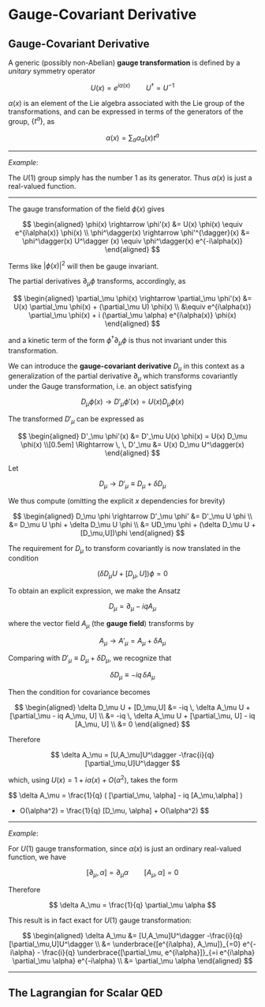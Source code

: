 # Gauge-Covariant Derivative

## Gauge-Covariant Derivative

A generic (possibly non-Abelian) **gauge transformation** is defined by a *unitary* symmetry operator 

$$
U(x)= e^{i\alpha(x)} \qquad U^\dagger = U^{-1}
$$

$\alpha(x)$ is an element of the Lie algebra associated with the Lie group of the transformations, and can be expressed in terms of the generators of the group, $\{t^a\}$, as 

$$
\alpha(x) = \sum_a \alpha_a(x) t^a
$$

----

*Example*:

The $U(1)$ group simply has the number 1 as its generator. Thus $\alpha(x)$ is just a real-valued function. 

----

The gauge transformation of the field $\phi(x)$ gives

$$ 
\begin{aligned}
    \phi(x) \rightarrow \phi'(x) 
    &= U(x) \phi(x) \equiv e^{i\alpha(x)} \phi(x)
    \\
    \phi^\dagger(x) \rightarrow \phi'^{\dagger}(x) 
    &= \phi^\dagger(x) U^\dagger (x) \equiv \phi^\dagger(x) e^{-i\alpha(x)}
\end{aligned}
$$ 

Terms like $|\phi(x)|^2$ will then be gauge invariant. 

The partial derivatives $\partial_\mu \phi$ transforms, accordingly, as

$$
\begin{aligned}
    \partial_\mu \phi(x)
    \rightarrow \partial_\mu \phi'(x) 
    &= U(x) \partial_\mu \phi(x) + (\partial_\mu U) \phi(x)
    \\
    &\equiv e^{i\alpha(x)} \partial_\mu \phi(x) + i (\partial_\mu \alpha) e^{i\alpha(x)} \phi(x) 
\end{aligned}
$$

and a kinetic term of the form $\phi^\dagger \partial_\mu \phi$ is thus not invariant under this transformation.

We can introduce the **gauge-covariant derivative** $D_\mu$ in this context as a generalization of the partial derivative $\partial_\mu$ which transforms covariantly under the Gauge transformation, i.e. an object satisfying

$$
D_\mu \phi(x) \rightarrow D'_\mu \phi'(x) = U(x) D_\mu \phi(x)
$$

The transformed $D'_\mu$ can be expressed as

$$
\begin{aligned}
    D'_\mu \phi'(x) 
    &= D'_\mu U(x) \phi(x) = U(x) D_\mu \phi(x)
    \\[0.5em] \Rightarrow \, \,
    D'_\mu &= U(x) D_\mu U^\dagger(x)
\end{aligned}
$$

Let

$$
D_\mu \rightarrow D'_\mu \equiv D_\mu + \delta D_\mu
$$

We thus compute (omitting the explicit $x$ dependencies for brevity)

$$
\begin{aligned}
    D_\mu \phi \rightarrow D'_\mu \phi'
    &= D'_\mu U \phi 
    \\
    &= D_\mu U \phi + \delta D_\mu U \phi
    \\
    &= UD_\mu \phi + (\delta D_\mu U + [D_\mu,U])\phi
\end{aligned}
$$

The requirement for $D_\mu$ to transform covariantly is now translated in the condition

$$ 
(\delta D_\mu U + [D_\mu,U])\phi = 0
$$

To obtain an explicit expression, we make the Ansatz

$$
D_\mu = \partial_\mu - iq A_\mu
$$

where the vector field $A_\mu$ (the **gauge field**) transforms by

$$
A_\mu \rightarrow A'_\mu = A_\mu + \delta A_\mu
$$

Comparing with $D'_\mu \equiv D_\mu + \delta D_\mu$, we recognize that

$$ 
\delta D_\mu \equiv -iq \, \delta A_\mu
$$

Then the condition for covariance becomes

$$
\begin{aligned}
    \delta D_\mu U + [D_\mu,U] 
    &= -iq \, \delta A_\mu U + 
    [\partial_\mu - iq A_\mu, U]
    \\
    &= -iq \, \delta A_\mu U + [\partial_\mu, U]
    - iq [A_\mu, U]
    \\
    &= 0
\end{aligned}
$$

Therefore

$$ 
\delta A_\mu = [U,A_\mu]U^\dagger -\frac{i}{q} [\partial_\mu,U]U^\dagger 
$$

which, using $U(x) = 1 + i \alpha(x) + O(\alpha^2)$, takes the form

$$ 
\delta A_\mu 
= \frac{1}{q} ( [\partial_\mu, \alpha] - iq [A_\mu,\alpha] ) 
+ O(\alpha^2) 
= \frac{1}{q} [D_\mu, \alpha] + O(\alpha^2)
$$

----

*Example*:

For $U(1)$ gauge transformation, since $\alpha(x)$ is just an ordinary real-valued function, we have

$$
[\partial_\mu, \alpha] = \partial_\mu \alpha
\qquad
[A_\mu,\alpha] = 0
$$

Therefore

$$
\delta A_\mu = \frac{1}{q} \partial_\mu \alpha
$$

This result is in fact exact for $U(1)$ gauge transformation:

$$
\begin{aligned}
    \delta A_\mu
    &= [U,A_\mu]U^\dagger -\frac{i}{q} [\partial_\mu,U]U^\dagger
    \\
    &= \underbrace{[e^{i\alpha}, A_\mu]}_{=0} e^{-i\alpha}
    - \frac{i}{q} \underbrace{[\partial_\mu, e^{i\alpha}]}_{=i e^{i\alpha} \partial_\mu \alpha}
    e^{-i\alpha}
    \\
    &= \partial_\mu \alpha
\end{aligned}
$$

----

## The Lagrangian for Scalar QED